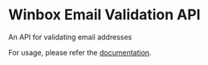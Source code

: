 # Winbox Email Validation API
An API for validating email addresses

For usage, please refer the [documentation](https://winboxemailvalidation.docs.apiary.io).

